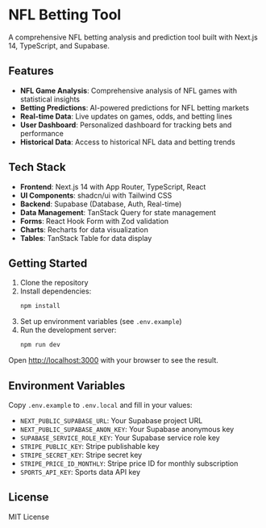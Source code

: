# NFL Betting Tool

A comprehensive NFL betting analysis and prediction tool built with Next.js 14, TypeScript, and Supabase.

## Features

- **NFL Game Analysis**: Comprehensive analysis of NFL games with statistical insights
- **Betting Predictions**: AI-powered predictions for NFL betting markets
- **Real-time Data**: Live updates on games, odds, and betting lines
- **User Dashboard**: Personalized dashboard for tracking bets and performance
- **Historical Data**: Access to historical NFL data and betting trends

## Tech Stack

- **Frontend**: Next.js 14 with App Router, TypeScript, React
- **UI Components**: shadcn/ui with Tailwind CSS
- **Backend**: Supabase (Database, Auth, Real-time)
- **Data Management**: TanStack Query for state management
- **Forms**: React Hook Form with Zod validation
- **Charts**: Recharts for data visualization
- **Tables**: TanStack Table for data display

## Getting Started

1. Clone the repository
2. Install dependencies:
   ```bash
   npm install
   ```
3. Set up environment variables (see `.env.example`)
4. Run the development server:
   ```bash
   npm run dev
   ```

Open [http://localhost:3000](http://localhost:3000) with your browser to see the result.

## Environment Variables

Copy `.env.example` to `.env.local` and fill in your values:

- `NEXT_PUBLIC_SUPABASE_URL`: Your Supabase project URL
- `NEXT_PUBLIC_SUPABASE_ANON_KEY`: Your Supabase anonymous key
- `SUPABASE_SERVICE_ROLE_KEY`: Your Supabase service role key
- `STRIPE_PUBLIC_KEY`: Stripe publishable key
- `STRIPE_SECRET_KEY`: Stripe secret key
- `STRIPE_PRICE_ID_MONTHLY`: Stripe price ID for monthly subscription
- `SPORTS_API_KEY`: Sports data API key

## License

MIT License
